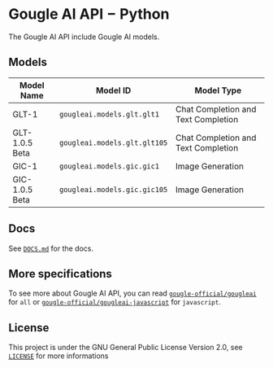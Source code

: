 # Gougle AI API − Python
The Gougle AI API include Gougle AI models.

## Models
| Model Name     | Model ID                     | Model Type                          |
| -------------- | ---------------------------- | ----------------------------------- |
| GLT-1          | `gougleai.models.glt.glt1`   | Chat Completion and Text Completion |
| GLT-1.0.5 Beta | `gougleai.models.glt.glt105` | Chat Completion and Text Completion |
| GIC-1          | `gougleai.models.gic.gic1`   | Image Generation                    |
| GIC-1.0.5 Beta | `gougleai.models.gic.gic105` | Image Generation                    |

## Docs
See [`DOCS.md`](https://github.com/gougle-official/gougleai-python/blob/main/DOCS.md) for the docs.

## More specifications
To see more about Gougle AI API, you can read [`gougle-official/gougleai`](https://www.github.com/gougle-official/gougleai) for `all` or [`gougle-official/gougleai-javascript`](https://www.github.com/gougle-official/gougleai-javascript) for `javascript`. 

## License
This project is under the GNU General Public License Version 2.0, see [`LICENSE`](https://github.com/gougle-official/gougleai-python/blob/main/LICENSE) for more informations
